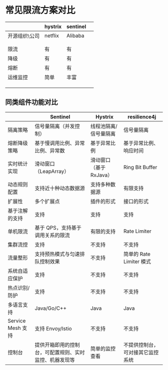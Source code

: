 # 常见限流方案对比

|               | hystrix | sentinel |      |
| ------------- | ------- | -------- | ---- |
| 开源组织\公司 | netflix | Alibaba  |      |
|               |         |          |      |
|               |         |          |      |
| 限流          | 有      | 有       |      |
| 降级          | 有      | 有       |      |
| 熔断          | 有      | 有       |      |
| 运维监控      | 简单    | 丰富     |      |
|               |         |          |      |
|               |         |          |      |
|               |         |          |      |

## 同类组件功能对比

|                   | Sentinel                                               | Hystrix                 | resilience4j                     |
| ----------------- | ------------------------------------------------------ | ----------------------- | -------------------------------- |
| 隔离策略          | 信号量隔离（并发控制）                                 | 线程池隔离/信号量隔离   | 信号量隔离                       |
| 熔断降级策略      | 基于慢调用比例、异常比例、异常数                       | 基于异常比例            | 基于异常比例、响应时间           |
| 实时统计实现      | 滑动窗口（LeapArray）                                  | 滑动窗口（基于 RxJava） | Ring Bit Buffer                  |
| 动态规则配置      | 支持近十种动态数据源                                   | 支持多种数据源          | 有限支持                         |
| 扩展性            | 多个扩展点                                             | 插件的形式              | 接口的形式                       |
| 基于注解的支持    | 支持                                                   | 支持                    | 支持                             |
| 单机限流          | 基于 QPS，支持基于调用关系的限流                       | 有限的支持              | Rate Limiter                     |
| 集群流控          | 支持                                                   | 不支持                  | 不支持                           |
| 流量整形          | 支持预热模式与匀速排队控制效果                         | 不支持                  | 简单的 Rate Limiter 模式         |
| 系统自适应保护    | 支持                                                   | 不支持                  | 不支持                           |
| 热点识别/防护     | 支持                                                   | 不支持                  | 不支持                           |
| 多语言支持        | Java/Go/C++                                            | Java                    | Java                             |
| Service Mesh 支持 | 支持 Envoy/Istio                                       | 不支持                  | 不支持                           |
| 控制台            | 提供开箱即用的控制台，可配置规则、实时监控、机器发现等 | 简单的监控查看          | 不提供控制台，可对接其它监控系统 |